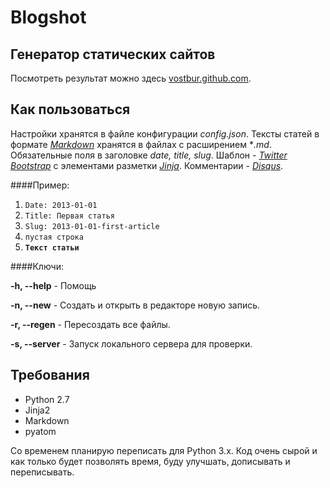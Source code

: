 Blogshot 
=======

Генератор статических сайтов
----------------------------

Посмотреть результат можно здесь [vostbur.github.com](http://vostbur.github.com/).

Как пользоваться
---------------------------
Настройки хранятся в файле конфигурации *config.json*. Тексты статей в формате [*Markdown*](http://en.wikipedia.org/wiki/Markdown) хранятся в файлах с расширением **.md*. Обязательные поля в заголовке *date, title, slug*. Шаблон - [*Twitter Bootstrap*](http://twitter.github.com/bootstrap/) с элементами разметки [*Jinja*](http://jinja.pocoo.org/). Комментарии - [*Disqus*](http://disqus.com/).

####Пример:

1. `Date: 2013-01-01`
2. `Title: Первая статья`
3. `Slug: 2013-01-01-first-article`
4. `пустая строка` 
5. **`Текст статьи`**

####Ключи:

**-h, --help** - Помощь

**-n, --new** - Создать и открыть в редакторе новую запись. 
 
**-r, --regen** - Пересоздать все файлы.

**-s, --server** - Запуск локального сервера для проверки.

Требования
------------------
- Python 2.7
- Jinja2
- Markdown
- pyatom

Со временем планирую переписать для Python 3.x.
Код очень сырой и как только будет позволять время, буду улучшать, дописывать и переписывать.
